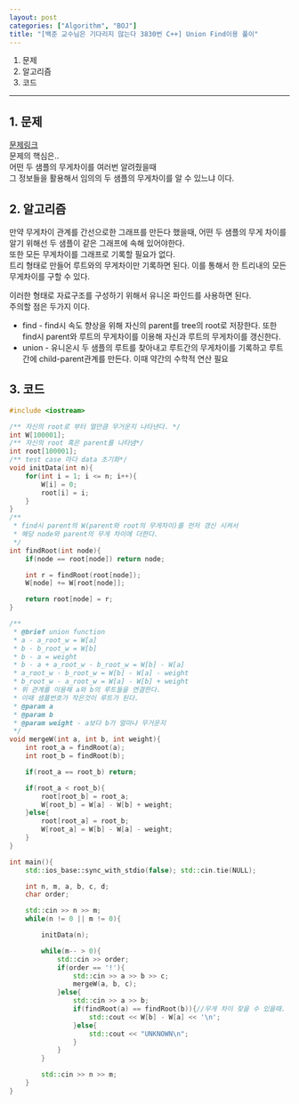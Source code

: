 ```yaml
---
layout: post
categories: ["Algorithm", "BOJ"]
title: "[백준 교수님은 기다리지 않는다 3830번 C++] Union Find이용 풀이"
---
```


1. 문제
2. 알고리즘
3. 코드
  
- - -
## 1. 문제  
[문제링크](https://www.acmicpc.net/problem/3830)  
문제의 핵심은..  
어떤 두 샘플의 무게차이를 여러번 알려줬을때  
그 정보들을 활용해서 임의의 두 샘플의 무게차이를 알 수 있느냐 이다.  
  
## 2. 알고리즘
만약 무게차이 관계를 간선으로한 그래프를 만든다 했을때, 어떤 두 샘플의 무게 차이를 알기 위해선 두 샘플이 같은 그래프에 속해 있어야한다.  
또한 모든 무게차이를 그래프로 기록할 필요가 없다.  
트리 형태로 만들어 루트와의 무게차이만 기록하면 된다. 이를 통해서 한 트리내의 모든 무게차이를 구할 수 있다.  
  
이러한 형태로 자료구조를 구성하기 위해서 유니온 파인드를 사용하면 된다.  
주의할 점은 두가지 이다.  
  
* find - find시 속도 향상을 위해 자신의 parent를 tree의 root로 저장한다. 또한 find시 parent와 루트의 무게차이를 이용해 자신과 루트의 무게차이를 갱신한다.
* union - 유니온시 두 샘플의 루트를 찾아내고 루트간의 무게차이를 기록하고 루트간에 child-parent관계를 만든다. 이때 약간의 수학적 연산 필요

## 3. 코드
```c++
#include <iostream>

/** 자신의 root로 부터 얼만큼 무거운지 나타낸다. */
int W[100001];
/** 자신의 root 혹은 parent를 나타냄*/
int root[100001];
/** test case 마다 data 초기화*/
void initData(int n){
    for(int i = 1; i <= n; i++){
        W[i] = 0;
        root[i] = i;
    }
}
/**
 * find시 parent의 W(parent와 root의 무게차이)를 먼저 갱신 시켜서
 * 해당 node와 parent의 무게 차이에 더한다.
 */
int findRoot(int node){
    if(node == root[node]) return node;

    int r = findRoot(root[node]);
    W[node] += W[root[node]];

    return root[node] = r;
}

/**
 * @brief union function
 * a - a_root_w = W[a]
 * b - b_root_w = W[b]
 * b - a = weight
 * b - a + a_root_w - b_root_w = W[b] - W[a]
 * a_root_w - b_root_w = W[b] - W[a] - weight
 * b_root_w - a_root_w = W[a] - W[b] + weight
 * 위 관계를 이용해 a와 b의 루트들을 연결한다.
 * 이때 샘플번호가 작은것이 루트가 된다.
 * @param a 
 * @param b 
 * @param weight - a보다 b가 얼마나 무거운지
 */
void mergeW(int a, int b, int weight){
    int root_a = findRoot(a);
    int root_b = findRoot(b);

    if(root_a == root_b) return;

    if(root_a < root_b){
        root[root_b] = root_a;
        W[root_b] = W[a] - W[b] + weight;
    }else{
        root[root_a] = root_b;
        W[root_a] = W[b] - W[a] - weight;
    }
}

int main(){
    std::ios_base::sync_with_stdio(false); std::cin.tie(NULL);

    int n, m, a, b, c, d;
    char order;

    std::cin >> n >> m;
    while(n != 0 || m != 0){

        initData(n);

        while(m-- > 0){
            std::cin >> order;
            if(order == '!'){
                std::cin >> a >> b >> c;
                mergeW(a, b, c);
            }else{
                std::cin >> a >> b;
                if(findRoot(a) == findRoot(b)){//무게 차이 찾을 수 있을때.
                    std::cout << W[b] - W[a] << '\n';
                }else{
                    std::cout << "UNKNOWN\n";
                }
            }
        }

        std::cin >> n >> m;
    }
}

```